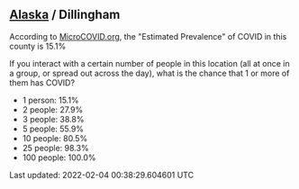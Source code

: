 
## [Alaska](/united-states/alaska) / Dillingham

According to [MicroCOVID.org](http://microcovid.org),
the "Estimated Prevalence" of COVID in this county is 15.1%

If you interact with a certain number of people in this location
(all at once in a group, or spread out across the day), what is the chance that
1 or more of them has COVID?

- 1 person: 15.1%
- 2 people: 27.9%
- 3 people: 38.8%
- 5 people: 55.9%
- 10 people: 80.5%
- 25 people: 98.3%
- 100 people: 100.0%

Last updated: 2022-02-04 00:38:29.604601 UTC
